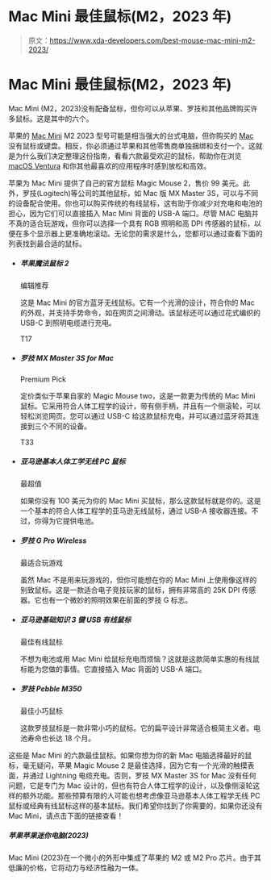 # Mac Mini 最佳鼠标(M2，2023 年)

> 原文：<https://www.xda-developers.com/best-mouse-mac-mini-m2-2023/>

# Mac Mini 最佳鼠标(M2，2023 年)

Mac Mini (M2，2023)没有配备鼠标，但你可以从苹果、罗技和其他品牌购买许多鼠标。这是其中的六个。

苹果的 [Mac Mini](https://www.xda-developers.com/mac-mini/) M2 2023 型号可能是相当强大的台式电脑，但你购买的 [Mac](https://www.xda-developers.com/best-macs/) 没有鼠标或键盘。相反，你必须通过苹果和其他零售商单独捆绑和支付一个。这就是为什么我们决定整理这份指南，看看六款最受欢迎的鼠标，帮助你在浏览 [macOS Ventura](https://www.xda-developers.com/macos-ventura/) 和你其他最喜欢的应用程序时感到放松和高效。

苹果为 Mac Mini 提供了自己的官方鼠标 Magic Mouse 2，售价 99 美元。此外，罗技(Logitech)等公司的其他鼠标，如 Mac 版 MX Master 3S，可以与不同的设备配合使用。你也可以购买传统的有线鼠标，这有助于你减少对充电和电池的担心，因为它们可以直接插入 Mac Mini 背面的 USB-A 端口。尽管 MAC 电脑并不真的适合玩游戏，但你可以选择一个具有 RGB 照明和高 DPI 传感器的鼠标，以便在多个显示器上更准确地滚动。无论您的需求是什么，您都可以通过查看下面的列表找到最合适的鼠标。

*   ##### 苹果魔法鼠标 2

    编辑推荐

    这是 Mac Mini 的官方蓝牙无线鼠标。它有一个光滑的设计，符合你的 Mac 的外观，并支持手势命令，如在网页之间滑动。该鼠标还可以通过花式编织的 USB-C 到照明电缆进行充电。

    T17
*   ##### 罗技 MX Master 3S for Mac

    Premium Pick

    定价类似于苹果自家的 Magic Mouse two，这是一款更为传统的 Mac Mini 鼠标。它采用符合人体工程学的设计，带有侧手柄，并且有一个侧滚轮，可以轻松浏览网页。您可以通过 USB-C 给这款鼠标充电，并可以通过蓝牙将其连接到三个不同的设备。

    T33
*   ##### 亚马逊基本人体工学无线 PC 鼠标

    最超值

    如果你没有 100 美元为你的 Mac Mini 买鼠标，那么这款鼠标就是你的。这是一个基本的符合人体工程学的亚马逊无线鼠标，通过 USB-A 接收器连接。不过，你得为它提供电池。

*   ##### 罗技 G Pro Wireless

    最适合玩游戏

    虽然 Mac 不是用来玩游戏的，但你可能想在你的 Mac Mini 上使用像这样的别致鼠标。这是一款适合电子竞技玩家的鼠标，拥有非常高的 25K DPI 传感器。它也有一个微妙的照明效果在前面的罗技 G 标志。

*   ##### 亚马逊基础知识 3 键 USB 有线鼠标

    最佳有线鼠标

    不想为电池或用 Mac Mini 给鼠标充电而烦恼？这就是这款简单实惠的有线鼠标能为您做的事情。它直接插入 Mac 背面的 USB-A 端口。

*   ##### 罗技 Pebble M350

    最佳小巧鼠标

    这款罗技鼠标是一款非常小巧的鼠标。它的扁平设计非常适合极简主义者。电池寿命也长达 18 个月。

这些是 Mac Mini 的六款最佳鼠标。如果你想为你的新 Mac 电脑选择最好的鼠标，毫无疑问，苹果 Magic Mouse 2 是最佳选择，因为它有一个光滑的触摸表面，并通过 Lightning 电缆充电。否则，罗技 MX Master 3S for Mac 没有任何问题，它是专门为 Mac 设计的，但也有符合人体工程学的设计，以及像侧滚轮这样的额外功能。那些预算有限的人可能也想考虑像亚马逊基本人体工程学无线 PC 鼠标或经典有线鼠标这样的基本鼠标。我们希望你找到了你需要的，如果你还没有 Mac Mini，请点击下面的链接查看！

##### 苹果苹果迷你电脑(2023)

Mac Mini (2023)在一个微小的外形中集成了苹果的 M2 或 M2 Pro 芯片。由于其低廉的价格，它将动力与经济性融为一体。